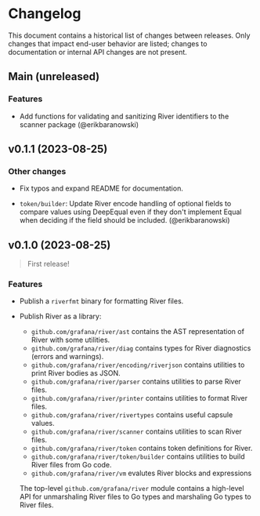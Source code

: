 # Changelog

This document contains a historical list of changes between releases. Only
changes that impact end-user behavior are listed; changes to documentation or
internal API changes are not present.

Main (unreleased)
-----------------

### Features

- Add functions for validating and sanitizing River identifiers to the scanner package (@erikbaranowski)

v0.1.1 (2023-08-25)
-------------------

### Other changes

- Fix typos and expand README for documentation.

- `token/builder`: Update River encode handling of optional fields to compare values using
  DeepEqual even if they don't implement Equal when deciding if the field
  should be included. (@erikbaranowski)

v0.1.0 (2023-08-25)
-------------------

> First release!

### Features

- Publish a `riverfmt` binary for formatting River files.

- Publish River as a library:

  - `github.com/grafana/river/ast` contains the AST representation of River with some utilities.
  - `github.com/grafana/river/diag` contains types for River diagnostics (errors and warnings).
  - `github.com/grafana/river/encoding/riverjson` contains utilities to print River bodies as JSON.
  - `github.com/grafana/river/parser` contains utilities to parse River files.
  - `github.com/grafana/river/printer` contains utilities to format River files.
  - `github.com/grafana/river/rivertypes` contains useful capsule values.
  - `github.com/grafana/river/scanner` contains utilities to scan River files.
  - `github.com/grafana/river/token` contains token definitions for River.
  - `github.com/grafana/river/token/builder` contains utilities to build River files from Go code.
  - `github.com/grafana/river/vm` evalutes River blocks and expressions

  The top-level `github.com/grafana/river` module contains a high-level API for
  unmarshaling River files to Go types and marshaling Go types to River files.
